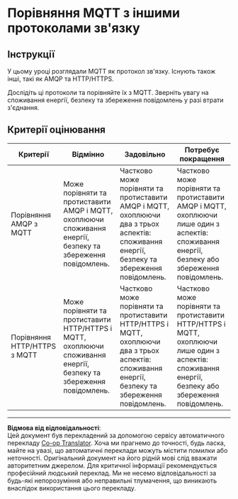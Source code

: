 <!--
CO_OP_TRANSLATOR_METADATA:
{
  "original_hash": "0d4033cdd7b5b5475c63770102e38480",
  "translation_date": "2025-08-28T17:14:19+00:00",
  "source_file": "1-getting-started/lessons/4-connect-internet/assignment.md",
  "language_code": "uk"
}
-->
# Порівняння MQTT з іншими протоколами зв'язку

## Інструкції

У цьому уроці розглядали MQTT як протокол зв'язку. Існують також інші, такі як AMQP та HTTP/HTTPS.

Дослідіть ці протоколи та порівняйте їх з MQTT. Зверніть увагу на споживання енергії, безпеку та збереження повідомлень у разі втрати з'єднання.

## Критерії оцінювання

| Критерії | Відмінно | Задовільно | Потребує покращення |
| -------- | --------- | ---------- | ------------------- |
| Порівняння AMQP з MQTT | Може порівняти та протиставити AMQP і MQTT, охоплюючи споживання енергії, безпеку та збереження повідомлень. | Частково може порівняти та протиставити AMQP і MQTT, охоплюючи два з трьох аспектів: споживання енергії, безпеку та збереження повідомлень. | Частково може порівняти та протиставити AMQP і MQTT, охоплюючи лише один з аспектів: споживання енергії, безпеку або збереження повідомлень. |
| Порівняння HTTP/HTTPS з MQTT | Може порівняти та протиставити HTTP/HTTPS і MQTT, охоплюючи споживання енергії, безпеку та збереження повідомлень. | Частково може порівняти та протиставити HTTP/HTTPS і MQTT, охоплюючи два з трьох аспектів: споживання енергії, безпеку та збереження повідомлень. | Частково може порівняти та протиставити HTTP/HTTPS і MQTT, охоплюючи лише один з аспектів: споживання енергії, безпеку або збереження повідомлень. |

---

**Відмова від відповідальності**:  
Цей документ був перекладений за допомогою сервісу автоматичного перекладу [Co-op Translator](https://github.com/Azure/co-op-translator). Хоча ми прагнемо до точності, будь ласка, майте на увазі, що автоматичні переклади можуть містити помилки або неточності. Оригінальний документ на його рідній мові слід вважати авторитетним джерелом. Для критичної інформації рекомендується професійний людський переклад. Ми не несемо відповідальності за будь-які непорозуміння або неправильні тлумачення, що виникають внаслідок використання цього перекладу.